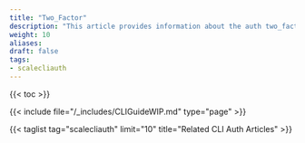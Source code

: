 ```yaml
---
title: "Two_Factor"
description: "This article provides information about the auth two_factor namespace in the TrueNAS CLI. Includes command syntax and common commands."
weight: 10
aliases:
draft: false
tags:
- scalecliauth
---
```


{{< toc >}}

{{< include file="/_includes/CLIGuideWIP.md" type="page" >}}

{{< taglist tag="scalecliauth" limit="10" title="Related CLI Auth Articles" >}}